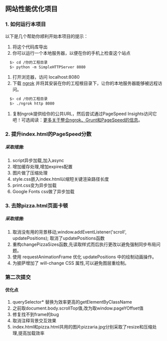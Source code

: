 ## 网站性能优化项目

### 1. 如何运行本项目
以下是几个帮助你顺利开始本项目的提示：

1. 将这个代码库导出
2. 你可以运行一个本地服务器，以便在你的手机上检查这个站点

```bash
  $> cd /你的工程目录
  $> python -m SimpleHTTPServer 8080
```

1. 打开浏览器，访问 localhost:8080
2. 下载 [ngrok](https://ngrok.com/) 并将其安装在你的工程根目录下，让你的本地服务器能够被远程访问。

``` bash
  $> cd /你的工程目录
  $> ./ngrok http 8080
```

1. 复制ngrok提供给你的公共URL，然后尝试通过PageSpeed Insights访问它吧！可选阅读：[更多关于整合ngrok、Grunt和PageSpeed的信息](http://www.jamescryer.com/2014/06/12/grunt-pagespeed-and-ngrok-locally-testing/)。

### 2. 提升index.html的PageSpeed分数
##### 采取措施:
1. script异步加载,加入async
2. 增加缓存处理,增加expires配置
3. 图片做了压缩处理
4. style.css嵌入index.html以缩短关键渲染路径长度
5. print.css变为异步加载
6. Google Fonts css做了异步加载

### 3. 去除pizza.html页面卡顿
##### 采取措施:
1. 取消没有用的背景移动,window.addEventListener('scroll', updatePositions); 取消了updatePositions函数
2. 重构changePizzaSizes函数,先读取样式而后执行更改以避免强制同步布局问题。
3. 使用 requestAnimationFrame 优化 updatePositions 中的绘制动画操作。
4. 为披萨增加了 will-change CSS 属性,可以避免图层重绘制。


### 第二次提交
#### 优化点
1. querySelector* 替换为效率更高的getElementByClassName
2. 之前取document.body.scrollTop值,改为取window.pageYOffset值
3. 修复找不到frame的bug
4. 取消注释背景交互效果
5. index.html和pizza.html共用的图片pizzaria.jpg分别采取了resize和压缩处理,提高加载效率
